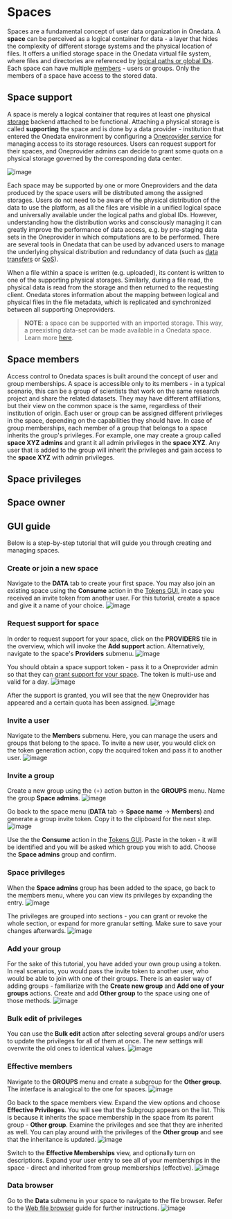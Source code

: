 # Spaces
<!-- This file is referenced at least one time as "spaces.md" -->

Spaces are a fundamental concept of user data organization in Onedata. A **space** 
can be perceived as a logical container for data - a layer that hides the complexity 
of different storage systems and the physical location of files. It offers 
a unified storage space in the Onedata virtual file system, where files and 
directories are referenced by [logical paths or global IDs](data.md#file-path-and-id). 
Each space can have multiple [members](#space-members) - users or groups. 
Only the members of a space have access to the stored data.

## Space support
<!-- This header is referenced at least one time as "#space-support" -->

A space is merely a logical container that requires at least one physical
[storage](../admin-guide/oneprovider/configuration/storages.md) 
backend attached to be functional. Attaching a physical storage is
called **supporting** the space and is done by a data provider -
institution that entered the Onedata environment by configuring a 
[Oneprovider service](../intro.md#architecture) for managing access to its 
storage resources. Users can request support for their spaces, and Oneprovider 
admins can decide to grant some quota on a physical storage governed by the 
corresponding data center.

<!-- TODO VFS-7218 this image could be better:
    1. present Oneproviders, not only storages
    2. present the mapping between logical and physical paths 
       (file path on the storage vs. file path in the space)
 
 -->
![image](../../images/user-guide/spaces/space-support.svg)

Each space may be supported by one or more Oneproviders and the data produced by 
the space users will be distributed among the assigned storages. Users do not 
need to be aware of the physical distribution of the data to use the platform, 
as all the files are visible in a unified logical space and universally 
available under the logical paths and global IDs. However, understanding how 
the distribution works and consciously managing it can greatly improve the 
performance of data access, e.g. by pre-staging data sets in the Oneprovider 
in which computations are to be performed. There are several tools in Onedata 
that can be used by advanced users to manage the underlying physical distribution 
and redundancy of data (such as [data transfers](replication-and-migration.md) 
or [QoS](quality-of-service.md)).

When a file within a space is written (e.g. uploaded), its content is written to 
one of the supporting physical storages. Similarly, during a file read, the 
physical data is read from the storage and then returned to the requesting client. 
Onedata stores information about the mapping between logical and physical files 
in the file metadata, which is replicated and synchronized between 
all supporting Oneproviders.

<!-- TODO VFS-7218 globally unify the formatting of NOTEs in all docs -->
> **NOTE**: a space can be supported with an imported storage.
This way, a preexisting data-set can be made available in a Onedata space.
Learn more [here](../admin-guide/oneprovider/configuration/storage-import.md).
 

## Space members
Access control to Onedata spaces is built around the concept of user and group
memberships. A space is accessible only to its members - in a typical scenario,
this can be a group of scientists that work on the same research project and
share the related datasets. They may have different affiliations, but their view 
on the common space is the same, regardless of their institution of origin. Each
user or group can be assigned different privileges in the space, depending on 
the capabilities they should have. In case of group memberships, each member of 
a group that belongs to a space inherits the group's privileges. For example, 
one may create a group called **space XYZ admins** and grant it all admin 
privileges in the **space XYZ**. Any user that is added to the group will inherit 
the privileges and gain access to the **space XYZ** with admin privileges.


## Space privileges
<!-- TODO VFS-7218 section about privileges -->


## Space owner
<!-- TODO VFS-7218 documentation for space owner concept -->


## GUI guide
Below is a step-by-step tutorial that will guide you through creating and 
managing spaces.

### Create or join a new space
Navigate to the **DATA** tab to create your first space. You may also join an 
existing space using the **Consume** action in the 
[Tokens GUI](tokens.md#consuming-invite-tokens), in case you 
received an invite token from another user. 
For this tutorial, create a space and give it a name of your choice.
![image](../../images/user-guide/spaces/1-no_spaces.png#bordered)

### Request support for space
In order to request support for your space, click on the **PROVIDERS** tile
in the overview, which will invoke the **Add support** action. Alternatively,
navigate to the space's **Providers** submenu.
![image](../../images/user-guide/spaces/2-space_created.png#bordered)

You should obtain a space support token - pass it to a Oneprovider admin so that
they can [grant support for your space](../admin-guide/oneprovider/configuration/space-support.md#granting-support). 
The token is multi-use and valid for a day.
![image](../../images/user-guide/spaces/3-request_support.png#bordered)

After the support is granted, you will see that the new Oneprovider has 
appeared and a certain quota has been assigned.
![image](../../images/user-guide/spaces/4-space_overview.png#bordered)

### Invite a user
Navigate to the **Members** submenu. Here, you can manage the users and
groups that belong to the space. To invite a new user, you would click on the
token generation action, copy the acquired token and pass it to another user.
![image](../../images/user-guide/spaces/5-members.png#bordered)

### Invite a group
Create a new group using the `(+)` action button in the **GROUPS** menu. 
Name the group **Space admins**.
![image](../../images/user-guide/spaces/6-create-group.png#bordered)

Go back to the space menu (**DATA** tab -> **Space name** -> **Members**) and 
generate a group invite token. Copy it to the clipboard for the next step.
![image](../../images/user-guide/spaces/7-create-group-invite-token.png#bordered)

Use the the **Consume** action in the [Tokens GUI](tokens.md#consuming-invite-tokens). 
Paste in the token - it will be identified and you will be asked which group you 
wish to add. Choose the **Space admins** group and confirm.

### Space privileges
When the **Space admins** group has been added to the space, go back to the
members menu, where you can view its privileges by expanding the entry.
![image](../../images/user-guide/spaces/8-privileges-1.png#bordered)

The privileges are grouped into sections - you can grant or revoke the whole
section, or expand for more granular setting. Make sure to save your changes
afterwards.
![image](../../images/user-guide/spaces/9-privileges-2.png#bordered)

### Add your group
For the sake of this tutorial, you have added your own group using a token.
In real scenarios, you would pass the invite token to another user, who would be
able to join with one of their groups. There is an easier way of adding groups -
familiarize with the **Create new group** and **Add one of your groups** actions.
Create and add **Other group** to the space using one of those methods.
![image](../../images/user-guide/spaces/10-add-your-group.png#bordered)

### Bulk edit of privileges
You can use the **Bulk edit** action after selecting several groups and/or 
users to update the privileges for all of them at once. The new settings will
overwrite the old ones to identical values.
![image](../../images/user-guide/spaces/11-bulk-edit.png#bordered)

### Effective members
Navigate to the **GROUPS** menu and create a subgroup for the **Other group**.
The interface is analogical to the one for spaces.
![image](../../images/user-guide/spaces/12-subgroup.png#bordered)

Go back to the space members view. Expand the view options and choose 
**Effective Privileges**. You will see that the Subgroup appears on the list. 
This is because it inherits the space membership in the space from its parent 
group - **Other group**. Examine the privileges and see that they are inherited 
as well. You can play around with the privileges of the **Other group** and see
that the inheritance is updated.
![image](../../images/user-guide/spaces/13-effective-privileges.png#bordered)

Switch to the **Effective Memberships** view, and optionally turn on 
descriptions. Expand your user entry to see all of your memberships in the
space - direct and inherited from group memberships (effective).
![image](../../images/user-guide/spaces/14-effective-memberships.png#bordered)

### Data browser
Go to the **Data** submenu in your space to navigate to the file browser.
Refer to the [Web file browser](web-file-browser.md) guide for further instructions.
![image](../../images/user-guide/spaces/15-data.png#bordered)
